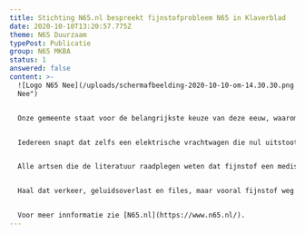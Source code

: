 ```yaml
---
title: Stichting N65.nl bespreekt fijnstofprobleem N65 in Klaverblad
date: 2020-10-10T13:20:57.775Z
theme: N65 Duurzaam
typePost: Publicatie
group: N65 MKBA
status: 1
answered: false
content: >-
  ![Logo N65 Nee](/uploads/schermafbeelding-2020-10-10-om-14.30.30.png "Logo N65
  Nee")


  Onze gemeente staat voor de belangrijkste keuze van deze eeuw, waarom laten wij ons onder druk zetten, waarom mogen wij niet de tijd nemen om betere en toekomstvaste opties uit te werken? Opties met echte verkeers- veiligheid en minder dodelijk fijnstof.


  Iedereen snapt dat zelfs een elektrische vrachtwagen die nul uitstoot heeft, evenveel fijnstof neer laat komen in de wijde omgeving door de turbulentie achter de vrachtwagen.


  Alle artsen die de literatuur raadplegen weten dat fijnstof een medische sluipmoordenaar is. Door het doorgaande verkeer op de N65 komt er uur na uur, dag na dag, week na week, maand na maand, jaar na jaar alsmaar meer fijnstof in onze longen, tot de dood erop volgt.


  Haal dat verkeer, geluidsoverlast en files, maar vooral fijnstof weg uit onze woonomgeving!


  Voor meer innformatie zie [N65.nl](https://www.n65.nl/).
---
```

